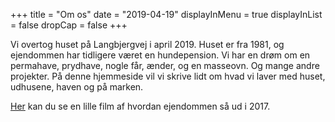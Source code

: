 +++
title = "Om os"
date = "2019-04-19"
displayInMenu = true
displayInList = false
dropCap = false
+++

Vi overtog huset på Langbjergvej i april 2019. Huset er fra 1981, og ejendommen har tidligere været en hundepension. Vi har en drøm om en permahave, prydhave, nogle får, ænder, og en masseovn. Og mange andre projekter. På denne hjemmeside vil vi skrive lidt om hvad vi laver med huset, udhusene, haven og på marken.

[Her](https://m.youtube.com/watch?v=-aSoFC3c9Ds&feature=em-share_video_user) kan du se en lille film af hvordan ejendommen så ud i 2017.
